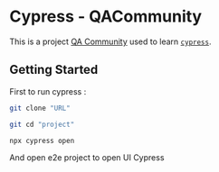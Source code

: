 # Cypress - QACommunity

This is a project [QA Community](https://qa-community.vercel.app) used to learn [`cypress`](https://cypress.io).

## Getting Started
First to run cypress :
```bash
git clone "URL"
```
```bash
git cd "project"
```
```bash
npx cypress open
```

And open e2e project to open UI Cypress